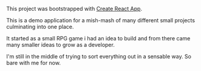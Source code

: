 This project was bootstrapped with [Create React App](https://github.com/facebookincubator/create-react-app).


This is a demo application for a mish-mash of many different small projects culminating into one place. 

It started as a small RPG game i had an idea to build and from there came many smaller ideas to grow as a developer. 

I'm still in the middle of trying to sort everything out in a sensable way. So bare with me for now.